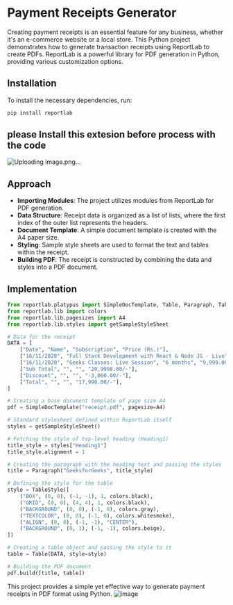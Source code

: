 # Payment Receipts Generator

Creating payment receipts is an essential feature for any business, whether it's an e-commerce website or a local store. This Python project demonstrates how to generate transaction receipts using ReportLab to create PDFs. ReportLab is a powerful library for PDF generation in Python, providing various customization options.

## Installation

To install the necessary dependencies, run:

```bash
pip install reportlab
```
## please Install this  extesion before process with the code
![Uploading image.png…]()

## Approach

- **Importing Modules**: The project utilizes modules from ReportLab for PDF generation.
- **Data Structure**: Receipt data is organized as a list of lists, where the first index of the outer list represents the headers.
- **Document Template**: A simple document template is created with the A4 paper size.
- **Styling**: Sample style sheets are used to format the text and tables within the receipt.
- **Building PDF**: The receipt is constructed by combining the data and styles into a PDF document.

## Implementation

```python
from reportlab.platypus import SimpleDocTemplate, Table, Paragraph, TableStyle
from reportlab.lib import colors
from reportlab.lib.pagesizes import A4
from reportlab.lib.styles import getSampleStyleSheet

# Data for the receipt
DATA = [
    ["Date", "Name", "Subscription", "Price (Rs.)"],
    ["16/11/2020", "Full Stack Development with React & Node JS - Live", "Lifetime", "10,999.00/-"],
    ["16/11/2020", "Geeks Classes: Live Session", "6 months", "9,999.00/-"],
    ["Sub Total", "", "", "20,9998.00/-"],
    ["Discount", "", "", "-3,000.00/-"],
    ["Total", "", "", "17,998.00/-"],
]

# Creating a base document template of page size A4
pdf = SimpleDocTemplate("receipt.pdf", pagesize=A4)

# Standard stylesheet defined within ReportLab itself
styles = getSampleStyleSheet()

# Fetching the style of top-level heading (Heading1)
title_style = styles["Heading1"]
title_style.alignment = 1

# Creating the paragraph with the heading text and passing the styles
title = Paragraph("GeeksforGeeks", title_style)

# Defining the style for the table
style = TableStyle([
    ("BOX", (0, 0), (-1, -1), 1, colors.black),
    ("GRID", (0, 0), (4, 4), 1, colors.black),
    ("BACKGROUND", (0, 0), (-1, 0), colors.gray),
    ("TEXTCOLOR", (0, 0), (-1, 0), colors.whitesmoke),
    ("ALIGN", (0, 0), (-1, -1), "CENTER"),
    ("BACKGROUND", (0, 1), (-1, -1), colors.beige),
])

# Creating a table object and passing the style to it
table = Table(DATA, style=style)

# Building the PDF document
pdf.build([title, table])
```

This project provides a simple yet effective way to generate payment receipts in PDF format using Python.
![image](https://github.com/Dev083/payment-receipts-/assets/75601698/9a9def98-75da-417f-b16a-c8624a21ee5d)
